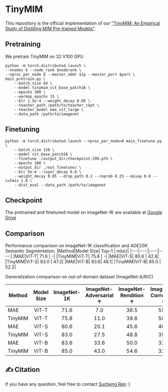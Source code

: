 # TinyMIM

This repository is the official implementation of our ["TinyMIM: An Empirical Study of Distilling MIM Pre-trained Models"]().

## Pretraining
We pretrain TinyMIM on 32 V100 GPU
```
python -m torch.distributed.launch \
--nnodes 4 --node_rank $noderank \
--nproc_per_node 8 --master_addr $ip --master_port $port \
main_pretrain.py \
    --batch_size 64 \
    --model tinymim_vit_base_patch16 \
    --epochs 300 \
    --warmup_epochs 15 \
    --blr 1.5e-4 --weight_decay 0.05 \
    --teacher_path /path/to/teacher_ckpt \
    --teacher_model mae_vit_large \
    --data_path /path/to/imagenet 
```

## Finetuning
```
python -m torch.distributed.launch --nproc_per_node=8 main_finetune.py \
    --batch_size 128 \
    --model vit_base_patch16 \
    --finetune ./output_dir/checkpoint-299.pth \
    --epochs 100 \
    --output_dir ./out_finetune/ \
    --blr 5e-4 --layer_decay 0.6 \
    --weight_decay 0.05 --drop_path 0.1 --reprob 0.25 --mixup 0.8 --cutmix 1.0 \
    --dist_eval --data_path /path/to/imagenet
```
## Checkpoint
The pretrained and finetuned model on ImageNet-1K are available at [Google Drive](https://drive.google.com/drive/folders/10L305AoXyBSjJK7WfhBlxi3PF2Ni31Yu?usp=sharing)

## Comparison
Performance comparison on ImageNet-1K classification and ADE20K Semantic Segmentation. 
|Method|Model Size| Top-1 | mIoU|
|---|:---:|:---:|:---:|
|MAE|ViT-T| 71.6 | -|
|TinyMIM|ViT-T| 75.8 | -|
|MAE|ViT-S| 80.6 | 42.8|
|TinyMIM|ViT-S| 83.0 | 47.2|
|MAE|ViT-B| 83.6| 48.1|
|TinyMIM|ViT-B| 85.0 | 52.2|

Generalization comparison on out-of-domain dataset (ImageNet-A/R/C)

|Method|Model Size| ImageNet-1K| ImageNet-Adversarial $\uparrow$|ImageNet-Rendition $\uparrow$ |ImageNet-Corruption $\downarrow$ |
|---|:---:|:---:|:---:|:---:|:---:|
|MAE|ViT-T| 71.6 | 7.0|36.5|55.2|
|TinyMIM|ViT-T| 75.8 | 11.0|39.8|50.1|
|MAE|ViT-S| 80.6 | 20.1 |45.6|40.6|
|TinyMIM|ViT-S| 83.0 | 27.5|48.8|35.8|
|MAE|ViT-B| 83.6| 33.6|50.0|37.8|
|TinyMIM|ViT-B| 85.0 | 43.0 |54.6|32.7|

## ✍ Citation

If you have any question, feel free to contact [Sucheng Ren](https://oliverrensu.github.io/) :)

